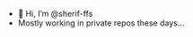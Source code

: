 - 👋 Hi, I’m @sherif-ffs
- Mostly working in private repos these days...

<!---
sherif-ffs/sherif-ffs is a ✨ special ✨ repository because its `README.md` (this file) appears on your GitHub profile.
You can click the Preview link to take a look at your changes.
--->
